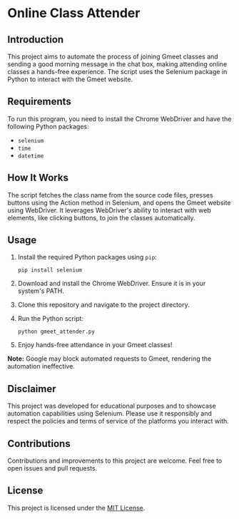 # Online Class Attender

## Introduction

This project aims to automate the process of joining Gmeet classes and sending a good morning message in the chat box, making attending online classes a hands-free experience. The script uses the Selenium package in Python to interact with the Gmeet website.

## Requirements

To run this program, you need to install the Chrome WebDriver and have the following Python packages:

- `selenium`
- `time`
- `datetime`

## How It Works

The script fetches the class name from the source code files, presses buttons using the Action method in Selenium, and opens the Gmeet website using WebDriver. It leverages WebDriver's ability to interact with web elements, like clicking buttons, to join the classes automatically.

## Usage

1. Install the required Python packages using `pip`:
   ```
   pip install selenium
   ```

2. Download and install the Chrome WebDriver. Ensure it is in your system's PATH.

3. Clone this repository and navigate to the project directory.

4. Run the Python script:
   ```
   python gmeet_attender.py
   ```

5. Enjoy hands-free attendance in your Gmeet classes!

**Note:** Google may block automated requests to Gmeet, rendering the automation ineffective.

## Disclaimer

This project was developed for educational purposes and to showcase automation capabilities using Selenium. Please use it responsibly and respect the policies and terms of service of the platforms you interact with.

## Contributions

Contributions and improvements to this project are welcome. Feel free to open issues and pull requests.

## License

This project is licensed under the [MIT License](LICENSE).
